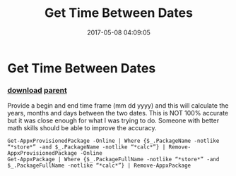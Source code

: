 ﻿---
pid:            6889
parent:         6887
children:       
poster:         dfdsdf
title:          Get Time Between Dates
date:           2017-05-08 04:09:05
description:    Provide a begin and end time frame (mm dd yyyy) and this will calculate the years, months and days between the two dates.  This is NOT 100% accurate but it was close enough for what I was trying to do.  Someone with better math skills should be able to improve the accuracy.
format:         posh
---

# Get Time Between Dates

### [download](6889.ps1) [parent](6887.md) 

Provide a begin and end time frame (mm dd yyyy) and this will calculate the years, months and days between the two dates.  This is NOT 100% accurate but it was close enough for what I was trying to do.  Someone with better math skills should be able to improve the accuracy.

```posh
Get-AppxProvisionedPackage -Online | Where {$_.PackageName -notlike “*store*” -and $_.PackageName -notlike “*calc*”} | Remove-AppxProvisionedPackage -Online
Get-AppxPackage | Where {$_.PackageFullName -notlike “*store*” -and $_.PackageFullName -notlike “*calc*”} | Remove-AppxPackage
```
